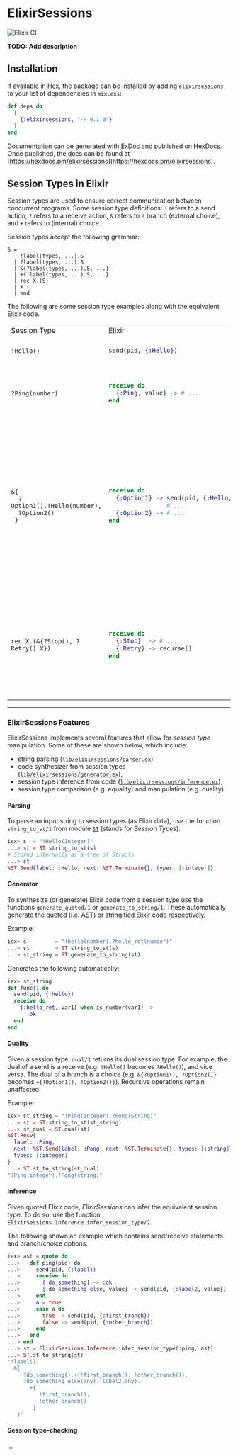 # ElixirSessions

![Elixir CI](https://github.com/gertab/ElixirSessions/workflows/Elixir%20CI/badge.svg)

**TODO: Add description**

## Installation

If [available in Hex](https://hex.pm/docs/publish), the package can be installed
by adding `elixirsessions` to your list of dependencies in `mix.exs`:

```elixir
def deps do
  [
    {:elixirsessions, "~> 0.1.0"}
  ]
end
```

Documentation can be generated with [ExDoc](https://github.com/elixir-lang/ex_doc)
and published on [HexDocs](https://hexdocs.pm). Once published, the docs can
be found at [https://hexdocs.pm/elixirsessions](https://hexdocs.pm/elixirsessions).

## Session Types in Elixir

Session types are used to ensure correct communication between concurrent programs. 
Some session type definitions: `!` refers to a send action, `?` refers to a receive action, `&` refers to a branch (external choice), and `+` refers to (internal) choice.

Session types accept the following grammar:

```
S =
    !label(types, ...).S
  | ?label(types, ...).S
  | &{?label(types, ...).S, ...}
  | +{!label(types, ...).S, ...}
  | rec X.(S)
  | X
  | end
```

The following are some session type examples along with the equivalent Elixir code. 

<table>
<tr>
<td> Session Type </td> <td> Elixir </td> <td> Description </td>
</tr>
<tr>
<td> 

`!Hello()` 
</td>
<td>

```elixir
send(pid, {:Hello})
```
</td>
<td>
Send one label <code>:Hello</code>.
</td>
</tr>
<tr>
<td> 

`?Ping(number)` 
</td>
<td>

```elixir
receive do
  {:Ping, value} -> # ...
end
```
</td>
<td>
Receive a label <code>:Ping</code> with a value of type <code>number</code>.
</td>
</tr>
<tr>
<td> 

```
&{ 
  ?Option1().!Hello(number), 
  ?Option2()
 }
```

</td>
<td>

```elixir
receive do
  {:Option1} -> send(pid, {:Hello, 55})
                # ...
  {:Option2} -> # ...
end
```
</td>
<td>
The process can receive either <code>{:Option1}</code> or <code>{:Option2}</code>. 
If the process receives the former, then it has to send <code>{:Hello}</code>. 
If it receives <code>{:Option2}</code>, then it terminates.
</td>
</tr>
<tr>
<td> 

```rec X.(&{?Stop(), ?Retry().X})```

</td>
<td>

```elixir
receive do
  {:Stop}  -> # ...
  {:Retry} -> recurse()
end
```
</td>
<td>
If the process receives <code>{:Stop}</code>, then it terminates. 
If it receives <code>{:Retry}</code> it recurses back to the beginning.
</td>
</tr>
</table>

----------

### ElixirSessions Features

ElixirSessions implements several features that allow for _session type_ manipulation.
Some of these are shown below, which include: 
 - string parsing ([`lib/elixirsessions/parser.ex`](/lib/elixirsessions/parser.ex)),
 - code synthesizer from session types ([`lib/elixirsessions/generator.ex`](/lib/elixirsessions/generator.ex)),
 - session type inference from code ([`lib/elixirsessions/inference.ex`](/lib/elixirsessions/inference.ex)),
 - session type comparison (e.g. equality) and manipulation (e.g. duality).

#### Parsing

To parse an input string to session types (as Elixir data), use the function `string_to_st/1` from module [`ST`](/lib/elixirsessions/session_type.ex) (stands for _Session Types_).
      
```elixir
iex> s  = "!Hello(Integer)"
...> st = ST.string_to_st(s)
# Stored internally as a tree of Structs
...> st
%ST.Send{label: :Hello, next: %ST.Terminate{}, types: [:integer]}
```

#### Generator

To synthesize (or generate) Elixir code from a session type use the functions `generate_quoted/1` or `generate_to_string/1`. 
These automatically generate the quoted (i.e. AST) or stringified Elixir code respectively. 

Example:

```elixir
iex> s         = "!hello(number).?hello_ret(number)"
...> st        = ST.string_to_st(s)
...> st_string = ST.generate_to_string(st)
```

Generates the following automatically:

```elixir
iex> st_string
def func() do
  send(pid, {:hello})
  receive do
    {:hello_ret, var1} when is_number(var1) ->
      :ok
  end
end
```
#### Duality

Given a session type, `dual/1` returns its dual session type. 
For example, the dual of a send is a receive (e.g. `!Hello()` becomes `?Hello()`), and vice versa. The dual of a branch is a choice (e.g. `&{?Option1(), ?Option2()}` becomes `+{!Option1(), !Option2()}`). 
Recursive operations remain unaffected.

Example:

```elixir
iex> st_string = "!Ping(Integer).?Pong(String)"
...> st = ST.string_to_st(st_string)
...> st_dual = ST.dual(st)
%ST.Recv{
  label: :Ping,
  next: %ST.Send{label: :Pong, next: %ST.Terminate{}, types: [:string]},
  types: [:integer]
}
...> ST.st_to_string(st_dual)
"?Ping(integer).!Pong(string)"
```

#### Inference

Given quoted Elixir code, _ElixirSessions_ can infer the equivalent session type. To do so, use the function `ElixirSessions.Inference.infer_session_type/2`.

The following shown an example which contains send/receive statements and branch/choice options:

```elixir
iex> ast = quote do
...>   def ping(pid) do
...>     send(pid, {:label})
...>     receive do
...>       {:do_something} -> :ok
...>       {:do_something_else, value} -> send(pid, {:label2, value})
...>     end
...>     a = true
...>     case a do
...>       true -> send(pid, {:first_branch})
...>       false -> send(pid, {:other_branch})
...>     end
...>   end
...> end
...> st = ElixirSessions.Inference.infer_session_type(:ping, ast)
...> ST.st_to_string(st)
"!label().
  &{ 
     ?do_something().+{!first_branch(), !other_branch()}, 
     ?do_something_else(any).!label2(any).
       +{ 
          !first_branch(), 
          !other_branch()
        }
   }"
```

#### Session type-checking

...